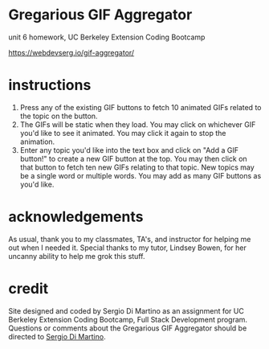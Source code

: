 # Gregarious GIF Aggregator
unit 6 homework, UC Berkeley Extension Coding Bootcamp

https://webdevserg.io/gif-aggregator/

# instructions
1. Press any of the existing GIF buttons to fetch 10 animated GIFs related to the topic on the button.
2. The GIFs will be static when they load. You may click on whichever GIF you'd like to see it animated. You may click it again to stop the animation.
3. Enter any topic you'd like into the text box and click on "Add a GIF button!" to create a new GIF button at the top. You may then click on that button to fetch ten new GIFs relating to that topic. New topics may be a single word or multiple words. You may add as many GIF buttons as you'd like.

# acknowledgements
As usual, thank you to my classmates, TA's, and instructor for helping me out when I needed it. Special thanks to my tutor, Lindsey Bowen, for her uncanny ability to help me grok this stuff.

# credit
Site designed and coded by Sergio Di Martino as an assignment for UC Berkeley Extension Coding Bootcamp, Full Stack Development program. Questions or comments about the Gregarious GIF Aggregator should be directed to [Sergio Di Martino](mailto:sdimartino@gmail.com).
